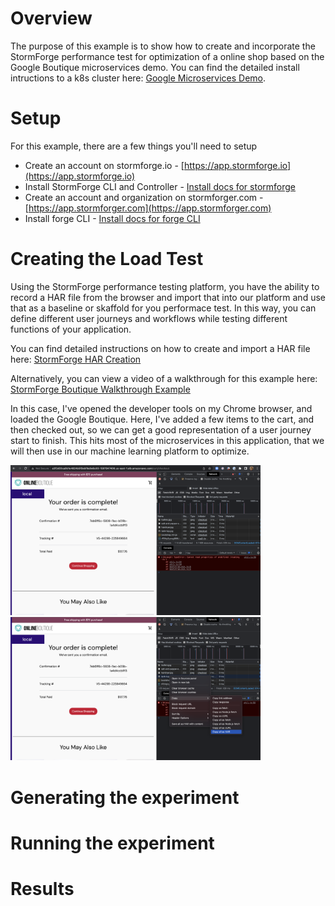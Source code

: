 # Overview

The purpose of this example is to show how to create and incorporate the StormForge performance test for optimization of a online shop based on the Google Boutique microservices demo. You can find the detailed install intructions to a k8s cluster here: [Google Microservices Demo](https://github.com/GoogleCloudPlatform/microservices-demo).

# Setup

For this example, there are a few things you'll need to setup

- Create an account on stormforge.io - [https://app.stormforge.io](https://app.stormforge.io)
- Install StormForge CLI and Controller - [Install docs for stormforge](https://docs.stormforge.io/optimize/getting-started/install/)
- Create an account and organization on stormforger.com - [https://app.stormforger.com](https://app.stormforger.com)
- Install forge CLI - [Install docs for forge CLI](https://docs.stormforger.com/guides/forge-cli/#installation)


# Creating the Load Test

Using the StormForge performance testing platform, you have the ability to record a HAR file from the browser and import that into our platform and use that as a baseline or skaffold for you performace test. In this way, you can define different user journeys and workflows while testing different functions of your application.

You can find detailed instructions on how to create and import a HAR file here: [StormForge HAR Creation](https://docs.stormforger.com/guides/har-converter/)

Alternatively, you can view a video of a walkthrough for this example here: [StormForge Boutique Walkthrough Example](https://)

In this case, I've opened the developer tools on my Chrome browser, and loaded the Google Boutique. Here, I've added a few items to the cart, and then checked out, so we can get a good representation of a user journey start to finish. This hits most of the microservices in this application, that we will then use in our machine learning platform to optimize.

<img src="img/pic1.png" width="400">

<img src="img/pic2.png" width="400">


# Generating the experiment

<!--- SHOW HOW USE OF LABELS WORKS IN EXPERIMENT GENERATION -->


# Running the experiment


# Results
